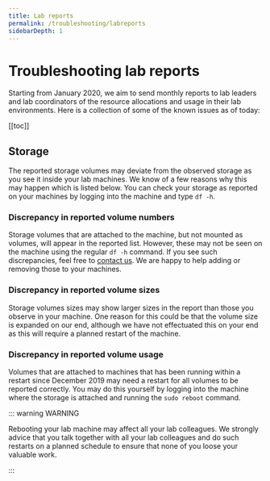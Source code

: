 ```yaml
---
title: Lab reports
permalink: /troubleshooting/labreports
sidebarDepth: 1
---
```


# Troubleshooting lab reports

Starting from January 2020, we aim to send monthly reports to lab leaders and lab coordinators of the resource allocations and usage in their lab environments. Here is a collection of some of the known issues as of today:

[[toc]]

## Storage

The reported storage volumes may deviate from the observed storage as you see it inside your lab machines. We know of a few reasons why this may happen which is listed below. You can check your storage as reported on your machines by logging into the machine and type `df -h`.

### Discrepancy in reported volume numbers

Storage volumes that are attached to the machine, but not mounted as volumes, will appear in the reported list. However, these may not be seen on the machine using the regular `df -h` command. If you see such discrepancies, feel free to [contact us](/contact). We are happy to help adding or removing those to your machines.

### Discrepancy in reported volume sizes

Storage volumes sizes may show larger sizes in the report than those you observe in your machine. One reason for this could be that the volume size is expanded on our end, although we have not effectuated this on your end as this will require a planned restart of the machine.

### Discrepancy in reported volume usage

Volumes that are attached to machines that has been running within a restart since December 2019 may need a restart for all volumes to be reported correctly. You may do this yourself by logging into the machine where the storage is attached and running the `sudo reboot` command. 

::: warning WARNING

Rebooting your lab machine may affect all your lab colleagues. We strongly advice that you talk together with all your lab colleagues and do such restarts on a planned schedule to ensure that none of you loose your valuable work.

:::





